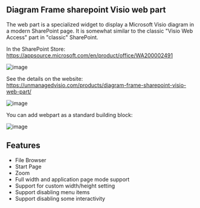 ## Diagram Frame sharepoint Visio web part

The web part is a specialized widget to display a Microsoft Visio diagram in a modern SharePoint page. It is somewhat similar to the classic "Visio Web Access" part in "classic" SharePoint.

In the SharePoint Store:
https://appsource.microsoft.com/en/product/office/WA200002491

![image](https://github.com/user-attachments/assets/5e866843-ca86-4b1a-98e0-a2553c2631a0)

See the details on the website:
https://unmanagedvisio.com/products/diagram-frame-sharepoint-visio-web-part/

![image](https://github.com/user-attachments/assets/996da8ea-28ce-4862-b2d2-ef3751a136b8)

You can add webpart as a standard building block:

![image](https://github.com/user-attachments/assets/03dc2e79-286f-492e-8e8f-23f3242a98d6)

## Features

- File Browser
- Start Page
- Zoom
- Full width and application page mode support
- Support for custom width/height setting
- Support disabling menu items
- Support disabling some interactivity
